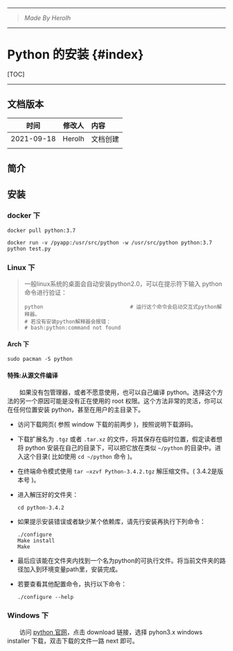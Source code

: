 ----------------------------------------------
> *Made By Herolh*
----------------------------------------------

# Python 的安装 {#index}

[TOC]



 







--------------------------------------------

## 文档版本

|    时间    | 修改人 | 内容     |
| :--------: | :----: | :------- |
| 2021-09-18 | Herolh | 文档创建 |
|            |        |          |



## 简介



## 安装

### docker 下

```shell
docker pull python:3.7

docker run -v /pyapp:/usr/src/python -w /usr/src/python python:3.7 python test.py
```





### Linux 下

> 一般linux系统的桌面会自动安装python2.0，可以在提示符下输入 python 命令进行验证：
>
> ```shell
> python                   			# 运行这个命令会启动交互式python解释器。
> # 若没有安装python解释器会报错：       
> # bash:python:command not found
> ```



#### Arch  下

```shell
sudo pacman -S python
```



#### 特殊:从源文件编译

&emsp;&emsp;如果没有包管理器，或者不愿意使用，也可以自己编译 python。选择这个方法的另一个原因可能是没有正在使用的 root 权限。这个方法非常的灵活，你可以在任何位置安装 python，甚至在用户的主目录下。

- 访问下载网页( 参照 window 下载的前两步 )，按照说明下载源码。

- 下载扩展名为 `.tgz` 或者 `.tar.xz` 的文件，将其保存在临时位置，假定读者想将 python 安装在自己的目录下，可以把它放在类似 `~/python` 的目录中。进入这个目录( 比如使用 `cd ~/python` 命令 )。

- 在终端命令模式使用 `tar –xzvf Python-3.4.2.tgz` 解压缩文件。( 3.4.2是版本号 )。

- 进入解压好的文件夹：

    ```shell
    cd python-3.4.2
    ```

- 如果提示安装错误或者缺少某个依赖库，请先行安装再执行下列命令：

    ```shell
    ./configure
    Make install
    Make
    ```

- 最后应该能在文件夹内找到一个名为python的可执行文件。将当前文件夹的路径加入到环境变量path里，安装完成。

- 若要查看其他配置命令，执行以下命令：

    ```shell
    ./configure --help
    ```

    

### Windows 下

&emsp;&emsp;访问 [python 官网](http://www.python.org/)，点击 download 链接，选择 pyhon3.x windows installer 下载，双击下载的文件一路 next 即可。 

